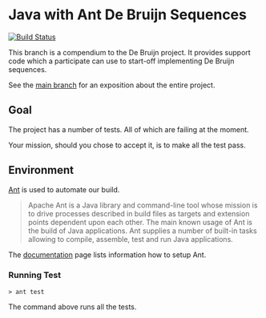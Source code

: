 Java with Ant De Bruijn Sequences
===================================

[![Build Status](https://secure.travis-ci.org/dvberkel/debruijn.png?branch=java-ant-finished)](http://travis-ci.org/dvberkel/debruijn)

This branch is a compendium to the De Bruijn project. It provides
support code which a participate can use to start-off implementing De
Bruijn sequences.

See the [main branch](https://github.com/dvberkel/debruijn "Main Branch") 
for an exposition about the entire project.

Goal
----

The project has a number of tests. All of which are failing at the
moment.

Your mission, should you chose to accept it, is to make all the test pass.

Environment
-----------

[Ant](http://ant.apache.org/ "Homepage of Ant") is used to
automate our build.

>Apache Ant is a Java library and command-line tool whose mission is
> to drive processes described in build files as targets and extension
> points dependent upon each other. The main known usage of Ant is the
> build of Java applications. Ant supplies a number of built-in tasks
> allowing to compile, assemble, test and run Java applications.

The [documentation](http://ant.apache.org/manual/index.html "Information how to setup Ant")
page lists information how to setup Ant.

### Running Test

    > ant test

The command above runs all the tests.
